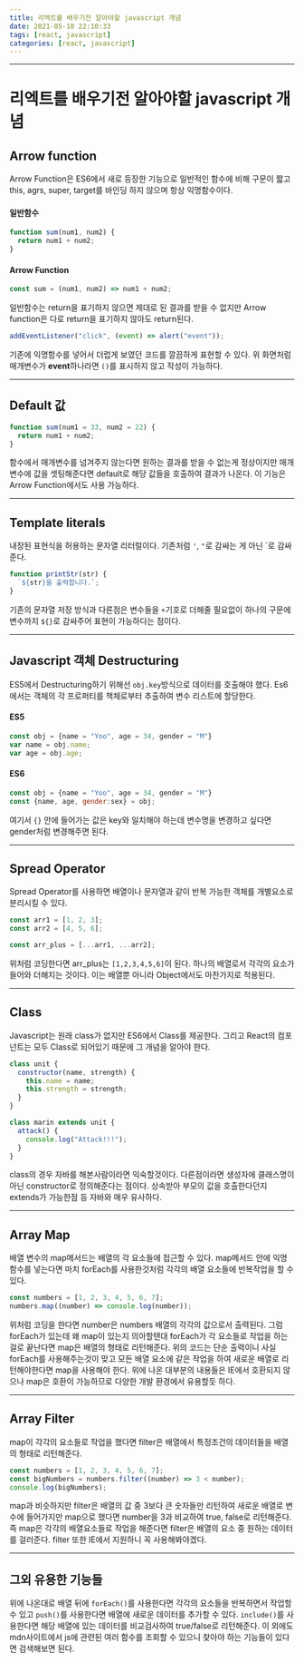```yaml
---
title: 리엑트를 배우기전 알아야할 javascript 개념
date: 2021-05-10 22:10:33
tags: [react, javascript]
categories: [react, javascript]
---
```


---

# 리엑트를 배우기전 알아야할 javascript 개념

## Arrow function

Arrow Function은 ES6에서 새로 등장한 기능으로 일반적인 함수에 비해 구문이 짧고 this, agrs, super, target를 바인딩 하지 않으며 항상 익명함수이다.

#### 일반함수

```javascript
function sum(num1, num2) {
  return num1 + num2;
}
```

#### Arrow Function

```javascript
const sum = (num1, num2) => num1 + num2;
```

일반함수는 return을 표기하지 않으면 제대로 된 결과를 받을 수 없지만 Arrow function은 다로 return을 표기하지 않아도 return된다.

```javascript
addEventListener("click", (event) => alert("event"));
```

기존에 익명함수를 넣어서 더럽게 보였던 코드를 깔끔하게 표현할 수 있다.
위 화면처럼 매개변수가 **event**하나라면 `()`를 표시하지 않고 작성이 가능하다.

---

## Default 값

```javascript
function sum(num1 = 33, num2 = 22) {
  return num1 + num2;
}
```

함수에서 매개변수를 넘겨주지 않는다면 원하는 결과를 받을 수 없는게 정상이지만 매개변수에 값을 셋팅해준다면 default로 해당 값들을 호출하여 결과가 나온다.
이 기능은 Arrow Function에서도 사용 가능하다.

---

## Template literals

내장된 표현식을 허용하는 문자열 리터럴이다. 기존처럼 `'`, `"`로 감싸는 게 아닌 \`로 감싸준다.

```javascript
function printStr(str) {
  `${str}을 출력합니다.`;
}
```

기존의 문자열 저장 방식과 다른점은 변수들을 `+`기호로 더해줄 필요없이 하나의 구문에 변수까지 `${}`로 감싸주어 표현이 가능하다는 점이다.

---

## Javascript 객체 Destructuring

ES5에서 Destructuring하기 위해선 `obj.key`방식으로 데이터를 호출해야 했다.
Es6에서는 객체의 각 프로퍼티를 책체로부터 추출하여 변수 리스트에 할당한다.

#### ES5

```javascript
const obj = {name = "Yoo", age = 34, gender = "M"}
var name = obj.name;
var age = obj.age;
```

#### ES6

```javascript
const obj = {name = "Yoo", age = 34, gender = "M"}
const {name, age, gender:sex} = obj;
```

여기서 `{}` 안에 들어가는 값은 key와 일치해야 하는데 변수명을 변경하고 싶다면 gender처럼 변경해주면 된다.

---

## Spread Operator

Spread Operator를 사용하면 배열이나 문자열과 같이 반복 가능한 객체를 개별요소로 분리시킬 수 있다.

```javascript
const arr1 = [1, 2, 3];
const arr2 = [4, 5, 6];

const arr_plus = [...arr1, ...arr2];
```

위처럼 코딩한다면 arr_plus는 `[1,2,3,4,5,6]`이 된다.
하나의 배열로서 각각의 요소가 들어와 더해지는 것이다.
이는 배열뿐 아니라 Object에서도 마찬가지로 적용된다.

---

## Class

Javascript는 원래 class가 없지만 ES6에서 Class를 제공한다. 그리고 React의 컴포넌트는 모두 Class로 되어있기 때문에 그 개념을 알아야 한다.

```javascript
class unit {
  constructor(name, strength) {
    this.name = name;
    this.strength = strength;
  }
}

class marin extends unit {
  attack() {
    console.log("Attack!!!");
  }
}
```

class의 경우 자바를 해본사람이라면 익숙할것이다.
다른점이라면 생성자에 클래스명이 아닌 constructor로 정의해준다는 점이다.
상속받아 부모의 값을 호출한다던지 extends가 가능한점 등 자바와 매우 유사하다.

---

## Array Map

배열 변수의 map메서드는 배열의 각 요소들에 접근할 수 있다.
map메서드 안에 익명함수를 넣는다면 마치 forEach를 사용한것처럼 각각의 배열 요소들에 반복작업을 할 수 있다.

```javascript
const numbers = [1, 2, 3, 4, 5, 6, 7];
numbers.map((number) => console.log(number));
```

위처럼 코딩을 한다면 number은 numbers 배열의 각각의 값으로서 출력된다.
그럼 forEach가 있는데 왜 map이 있는지 의아할탠대 forEach가 각 요소들로 작업을 하는걸로 끝난다면 map은 배열의 형태로 리턴해준다.
위의 코드는 단순 출력이니 사실 forEach를 사용해주는것이 맞고 모든 배열 요소에 같은 작업을 하여 새로운 배열로 리턴해야한다면 map을 사용해야 한다.
위에 나온 대부분의 내용들은 IE에서 호환되지 않으나 map은 호환이 가능하므로 다양한 개발 환경에서 유용할듯 하다.

---

## Array Filter

map이 각각의 요소들로 작업을 했다면 filter은 배열에서 특정조건의 데이터들을 배열의 형태로 리턴해준다.

```javascript
const numbers = [1, 2, 3, 4, 5, 6, 7];
const bigNumbers = numbers.filter((number) => 3 < number);
console.log(bigNumbers);
```

map과 비슷하지만 filter은 배열의 값 중 3보다 큰 숫자들만 리턴하여 새로운 배열로 변수에 들어가지만 map으로 했다면 number을 3과 비교하여 true, false로 리턴해준다.
즉 map은 각각의 배열요소들로 작업을 해준다면 filter은 배열의 요소 중 원하는 데이터를 걸러준다.
filter 또한 IE에서 지원하니 꼭 사용해봐야겠다.

---

## 그외 유용한 기능들

위에 나온대로 배열 뒤에 `forEach()`를 사용한다면 각각의 요소들을 반복하면서 작업할 수 있고 `push()`를 사용한다면 배열에 새로운 데이터를 추가할 수 있다.
`include()`를 사용한다면 해당 배열에 있는 데이터를 비교검사하여 true/false로 리턴해준다.
이 외에도 mdn사이트에서 js에 관련된 여러 함수를 조회할 수 있으니 찾아야 하는 기능들이 있다면 검색해보면 된다.

